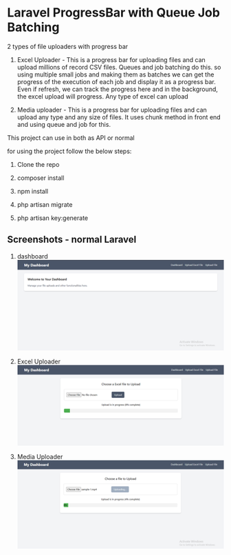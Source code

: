 # Laravel ProgressBar with Queue Job Batching

2 types of file uploaders with progress bar

1. Excel Uploader - This is a progress bar for uploading files and can upload millions of record CSV files. Queues and job batching do this. so using multiple small jobs and making them as batches we can get the progress of the execution of each job and display it as a progress bar. Even if refresh, we can track the progress here and in the background, the excel upload will progress. Any type of excel can upload

2. Media uploader - This is a progress bar for uploading files and can upload any type and any size of files. It uses chunk method in front end and using queue and job for this.

This project can use in both as API or normal

for using the project follow the below steps:

1. Clone the repo

2. composer install

3. npm install

4. php artisan migrate

5. php artisan key:generate

## Screenshots - normal Laravel

1. dashboard
   ![dashboard](./public/images/dashboard.png)

2. Excel Uploader
   ![excel_uploader](./public/images/excel_uploader.png)

3. Media Uploader
   ![media_uploader](./public/images/media-uploader.png)
